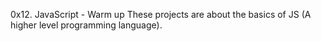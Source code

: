 0x12. JavaScript - Warm up
These projects are about the basics of JS (A higher level programming language).

